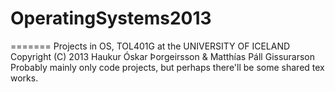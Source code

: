 OperatingSystems2013
====================

=======
Projects in OS, TOL401G at the UNIVERSITY OF ICELAND
Copyright (C) 2013 Haukur Óskar Þorgeirsson & Matthías Páll Gissurarson
Probably mainly only code projects, but perhaps there'll be some shared tex works.

